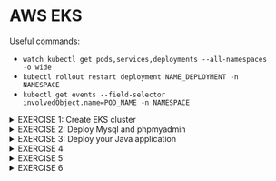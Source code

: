 # AWS EKS
Useful commands:
- <code>watch kubectl get pods,services,deployments --all-namespaces -o wide</code>
- <code>kubectl rollout restart deployment NAME_DEPLOYMENT -n NAMESPACE </code>
- <code>kubectl get events --field-selector involvedObject.name=POD_NAME -n NAMESPACE </code>


<details>
<summary> EXERCISE 1: Create EKS cluster 
</summary>
<br>
You decide to create an EKS cluster - the managed Kubernetes Service of AWS. To simplify the whole creation and configurations, you use eksctl.With eksctl you create an EKS cluster with 3 Nodes and 1 Fargate profile

#### Solution:
#### 1. Install eksctl   
```sh
brew tap weaveworks/tap
brew install weaveworks/tap/eksctl
```

#### 2. Create Clsuter
***Create yaml file and use aws EKS CLI***

``` sh
# Create YAML (cluster.yaml)

apiVersion: eksctl.io/v1alpha5
kind: ClusterConfig

metadata:
  name: jane-cluster
  region: eu-west-3

nodeGroups:
  - name: my-node-group
    desiredCapacity: 3
    instanceType: t2.micro

fargateProfiles:
  - name: my-fargate-profile
    selectors:
      - namespace: my-app

# Create Cluster
eksctl create cluster -f cluster.yaml
```

***OR only use EKS CLI Commands***
```sh
# create cluster with 3 EC2 instances and store access configuration to cluster in kubeconfig.jane-cluster.yaml file 
eksctl create cluster --name=jane-cluster --nodes=3 --kubeconfig=./kubeconfig.jane-cluster.yaml

# create fargate profile in the cluster. It will apply for all K8s components in my-app namespace
eksctl create fargateprofile --cluster jane-cluster --name my-fargate-profile --namespace my-app
```

#### 3. Configure kubectl to connect to the cluster
```sh
# Check region (needs to be the same as in our cluster)
aws config list

# Create kubeconfig file (with information on how to connect to our cluster)
aws eks --region <your-region> update-kubeconfig --name <your-cluster-name>
aws eks update-kubeconfig --name jane-cluster

# Validate:
cat /Users/jfoerster008/.kube/config
```

#### 4. Validate that cluster got created
```sh
kubectl get node
eksctl get fargateprofile --cluster jane-cluster
```

#### Deletion of cluster:
<code>eksctl delete cluster --name jane-cluster</code>
</details>


<details>
<summary> EXERCISE 2: Deploy Mysql and phpmyadmin
</summary>
<br>
You deploy mysql and phpmyadmin on EC2 nodes with the same setup as before.
<br>
  
#### Solution:
  
#### 1. Point kubectl to your cluster 
<code>export KUBECONFIG=/Users/jfoerster008/.kube/config</code>

#### 2. Use Helm Charts to create 3 SQL Instances
```sh
helm repo add bitnami https://charts.bitnami.com/bitnami
helm search repo bitnami/
helm install mysql bitnami/mysql -f sql-replica.yaml
```
#### 3. Deploy phpmyadmin instance using yaml files on EC2 Node
<code>kubectl apply -f mysql-secret.yaml</code><br>
<code>kubectl apply -f mysql-configmap.yaml</code><br>
<code>kubectl apply -f phpmyadmin.yaml</code><br>

#### 4. Port-forward traffic coming to localhost
Forward traffic from your local machine's port 8081 to the phpmyadmin-service service's port 8081.
<code>kubectl port-forward svc/phpmyadmin-service 8081:8081</code> <br>

#### 5. Access phomyadmin in browser on
<code>localhost:8081</code> <br>

</details>


<details>
<summary> EXERCISE 3: Deploy your Java application
</summary>
<br>
You deploy your Java application using Fargate with 3 replicas and same setup as before

#### Solution:

#### 1. You need to create a new namespace for the fargate profile:
<code>kubectl create namespace my-app</code><br>

#### 2. Create Key (login to Registry and create Secret in K8S)

```sh
DOCKER_REGISTRY_SERVER=https://index.docker.io/v1/
DOCKER_USER=your docker username
DOCKER_EMAIL=your dockerhub email
DOCKER_PASSWORD= dockerhub pwd

kubectl create secret -n my-app docker-registry my-registry-key1 --docker-server=$DOCKER_REGISTRY_SERVER --docker-username=$DOCKER_USER --docker-password=$DOCKER_PASSWORD --docker-email=$DOCKER_EMAIL
```

#### 3. Execute following commands
<code>kubectl apply -f mysql-secret.yaml</code><br>
<code>kubectl apply -f mysql-configmap.yaml</code><br>
<code>kubectl apply -f deployment.yaml</code><br>


*** Fix: CrashLoop for Java APP!!! ***
</details>


<details>
<summary> EXERCISE 4
</summary>
</details>


<details>
<summary> EXERCISE 5
</summary>
</details>


<details>
<summary> EXERCISE 6
</summary>
</details>
